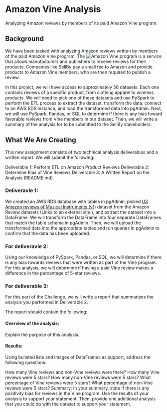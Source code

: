 # Amazon Vine Analysis
Analyzing Amazon reviews by members of its paid Amazon Vine program.

## Background
We have been tasked with analyzing Amazon reviews written by members of the paid Amazon Vine program. The ![Amazon Vine program](https://www.amazon.ca/gp/help/customer/display.html/?nodeId=GPEWN3RSQPEU2HST&pop-up=1) is a service that allows manufacturers and publishers to receive reviews for their products. Companies like SellBy pay a small fee to Amazon and provide products to Amazon Vine members, who are then required to publish a review.

In this project, we will have access to approximately 50 datasets. Each one contains reviews of a specific product, from clothing apparel to wireless products. We will need to pick one of these datasets and use PySpark to perform the ETL process to extract the dataset, transform the data, connect to an AWS RDS instance, and load the transformed data into pgAdmin. Next, we will use PySpark, Pandas, or SQL to determine if there is any bias toward favorable reviews from Vine members in our dataset. Then, we will write a summary of the analysis for to be submitted to the SellBy stakeholders.

## What We Are Creating
This new assignment consists of two technical analysis deliverables and a written report. We will submit the following:

  Deliverable 1: Perform ETL on Amazon Product Reviews
  Deliverable 2: Determine Bias of Vine Reviews
  Deliverable 3: A Written Report on the Analysis (README.md)
  
### Deliveravle 1:
  We created an AWS RDS database with tables in pgAdmin, picked [US Amazon reviews of Musical Instruments (v1)](https://s3.amazonaws.com/amazon-reviews-pds/tsv/amazon_reviews_us_Musical_Instruments_v1_00.tsv.gz) dataset from the Amazon Review datasets (Links to an external site.), and extract the dataset into a DataFrame. We will transform the DataFrame into four separate DataFrames that match the table schema in pgAdmin. Then, we will upload the transformed data into the appropriate tables and run queries in pgAdmin to confirm that the data has been uploaded.
  
### For deliveravle 2:
Using our knowledge of PySpark, Pandas, or SQL, we will determine if there is any bias towards reviews that were written as part of the Vine program. For this analysis, we will determine if having a paid Vine review makes a difference in the percentage of 5-star reviews.

### For deliverable 3:
For this part of the Challenge, we will write a report that summarizes the analysis you performed in Deliverable 2.

The report should contain the following:

#### Overview of the analysis: 
Explain the purpose of this analysis.

#### Results: 
Using bulleted lists and images of DataFrames as support, address the following questions:

How many Vine reviews and non-Vine reviews were there?
How many Vine reviews were 5 stars? How many non-Vine reviews were 5 stars?
What percentage of Vine reviews were 5 stars? What percentage of non-Vine reviews were 5 stars?
Summary: In your summary, state if there is any positivity bias for reviews in the Vine program. Use the results of your analysis to support your statement. Then, provide one additional analysis that you could do with the dataset to support your statement.
